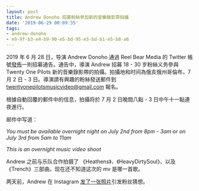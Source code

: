 ```yaml
---
layout: post
title: Andrew Donoho 招募粉絲參加新的音樂錄影帶拍攝
date: '2019-06-29 00:09:35'
tags:
- andrew-donoho
- e9-9f-b3-e4-b9-90-e5-bd-95-e5-bd-b1-e5-b8-a6
---
```


2019 年 6 月 28 日，导演 Andrew Donoho 通過 Reel Bear Media 的 Twitter 帳號[發佈](https://twitter.com/reelbearmedia/status/1144328709408796674?s=21)一則招募通告。通告中，導演 Andrew 招募 18 - 30 岁粉絲义务參與 Twenty One Pilots 新的音樂錄影帶的拍攝。拍攝地和时间為俄亥俄州哥倫布，7 月 2 日 - 3 日。導演請有興趣的粉絲發送郵件到 [twentyonepilotsmusicvideo@gmail.com](mailto:twentyonepilotsmusicvideo@gmail.com) 報名。

根據自動回覆的郵件中的信息，拍攝将於 7 月 2 日晚間八點 - 3 日中午十一點連夜進行。

邮件中写道：

_You must be available overnight night on July 2nd from 8pm - 3am or on July 3rd from 5am to 11am_

_This is an overnight music video shoot_

Andrew 之前与乐队合作拍摄了 《Heathens》、《HeavyDirtySoul》、以及《Trench》三部曲。现在还不知道这次的 mv 是哪一首歌。

两天前，Andrew 在 Instagram [发了一张照片](https://www.instagram.com/p/BzMnyTUBsDk/?igshid=1iqzir6ftx9s8)引发粉丝猜想。

